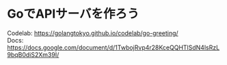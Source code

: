 # GoでAPIサーバを作ろう

Codelab: https://golangtokyo.github.io/codelab/go-greeting/  
Docs: https://docs.google.com/document/d/1TwbojRvp4r28KceQQHTlSdN4lsRzL9bqB0diS2Xm39I/
